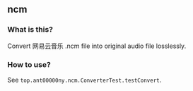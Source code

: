 ## ncm

### What is this?

Convert 网易云音乐 .ncm file into original audio file losslessly.

### How to use?

See `top.ant00000ny.ncm.ConverterTest.testConvert`.
